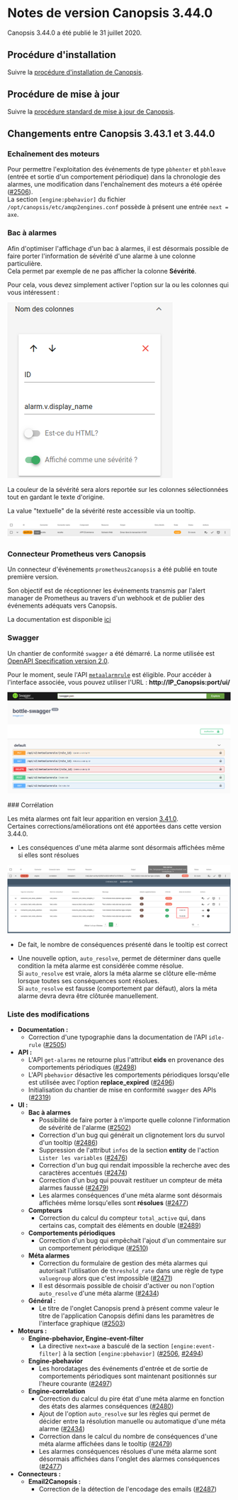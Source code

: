 # Notes de version Canopsis 3.44.0

Canopsis 3.44.0 a été publié le 31 juillet 2020.

## Procédure d'installation

Suivre la [procédure d'installation de Canopsis](../guide-administration/installation/index.md).

## Procédure de mise à jour

Suivre la [procédure standard de mise à jour de Canopsis](../guide-administration/mise-a-jour/index.md).

## Changements entre Canopsis 3.43.1 et 3.44.0

### Echaînement des moteurs

Pour permettre l'exploitation des événements de type `pbhenter` et `pbhleave` (entrée et sortie d'un comportement périodique) dans la chronologie des alarmes, une modification dans l'enchaînement des moteurs a été opérée ([#2506](https://git.canopsis.net/canopsis/canopsis/-/issues/2506)).  
La section `[engine:pbehavior]` du fichier `/opt/canopsis/etc/amqp2engines.conf` possède à présent une entrée `next = axe`.

### Bac à alarmes

Afin d'optimiser l'affichage d'un bac à alarmes, il est désormais possible de faire porter l'information de sévérité d'une alarme à une colonne particulière.  
Cela permet par exemple de ne pas afficher la colonne **Sévérité**.

Pour cela, vous devez simplement activer l'option sur la ou les colonnes qui vous intéressent : 

![sévérité](img/3.44.0-severite1.png)

La couleur de la sévérité sera alors reportée sur les colonnes sélectionnées tout en gardant le texte d'origine.

La value "textuelle" de la sévérité reste accessible via un tooltip. 

![résultat_sévérité](img/3.44.0-severite2.png)


### Connecteur Prometheus vers Canopsis

Un connecteur d'événements `prometheus2canopsis` a été publié en toute première version.

Son objectif est de réceptionner les événements transmis par l'alert manager de Prometheus au travers d'un webhook et de publier des événements adéquats vers Canopsis.

La documentation est disponible [ici]()

### Swagger

Un chantier de conformité `swagger` a été démarré. 
La norme utilisée est [OpenAPI Specification version 2.0](https://github.com/OAI/OpenAPI-Specification/blob/master/versions/2.0.md).

Pour le moment, seule l'API [`metaalarmrule`](../../guide-developpement/api/api-v2-meta-alarm-rule/) est éligible. Pour accéder à l'interface associée, vous pouvez utiliser l'URL : **http://IP_Canopsis:port/ui/**

![Swagger](img/3.44.0-swagger.png)


### Corrélation

Les méta alarmes ont fait leur apparition en version [3.41.0](../3.41.0).  
Certaines corrections/améliorations ont été apportées dans cette version 3.44.0.  

* Les conséquences d'une méta alarme sont désormais affichées même si elles sont résolues

![conséquence résolution](./img/3.44.0-correlation1.png)

* De fait, le nombre de conséquences présenté dans le tooltip est correct

* Une nouvelle option, `auto_resolve`, permet de déterminer dans quelle condition la méta alarme est considérée comme résolue.  
Si `auto_resolve` est vraie, alors la méta alarme se clôture elle-même lorsque toutes ses conséquences sont résolues.  
Si `auto_resolve` est fausse (comportement par défaut), alors la méta alarme devra devra être clôturée manuellement.


### Liste des modifications

*  **Documentation :**
    * Correction d'une typographie dans la documentation de l'API `idle-rule` ([#2505](https://git.canopsis.net/canopsis/canopsis/-/issues/2505))
*  **API :**
    * L'API `get-alarms` ne retourne plus l'attribut **eids** en provenance des comportements périodiques ([#2498](https://git.canopsis.net/canopsis/canopsis/-/issues/2498))
    * L'API `pbehavior` désactive les comportements périodiques lorsqu'elle est utilisée avec l'option **replace_expired** ([#2496](https://git.canopsis.net/canopsis/canopsis/-/issues/2496))
    * Initialisation du chantier de mise en conformité `swagger` des APIs ([#2319](https://git.canopsis.net/canopsis/canopsis/-/issues/2319))
*  **UI :**
    *   **Bac à alarmes**
        * Possibilité de faire porter à n'importe quelle colonne l'information de sévérité de l'alarme ([#2502](https://git.canopsis.net/canopsis/canopsis/-/issues/2502))
        * Correction d'un bug qui générait un clignotement lors du survol d'un tooltip ([#2486](https://git.canopsis.net/canopsis/canopsis/-/issues/2486))
        * Suppression de l'attribut `infos` de la section **entity** de l'action `Lister les variables` ([#2476](https://git.canopsis.net/canopsis/canopsis/-/issues/2476))
        * Correction d'un bug qui rendait impossible la recherche avec des caractères accentués ([#2474](https://git.canopsis.net/canopsis/canopsis/-/issues/2474))
        * Correction d'un bug qui pouvait restituer un compteur de méta alarmes faussé ([#2479](https://git.canopsis.net/canopsis/canopsis/-/issues/2479))
        * Les alarmes conséquences d'une méta alarme sont désormais affichées même lorsqu'elles sont **résolues** ([#2477](https://git.canopsis.net/canopsis/canopsis/-/issues/2477))
    *   **Compteurs**
        * Correction du calcul du compteur `total_active` qui, dans certains cas, comptait des éléments en double ([#2489](https://git.canopsis.net/canopsis/canopsis/-/issues/2489))
    *   **Comportements périodiques**
        * Correction d'un bug qui empêchait l'ajout d'un commentaire sur un comportement périodique ([#2510](https://git.canopsis.net/canopsis/canopsis/-/issues/2510))
    *   **Méta alarmes**
        * Correction du formulaire de gestion des méta alarmes qui autorisait l'utilisation de `threshold_rate` dans une règle de type `valuegroup` alors que c'est impossible ([#2471](https://git.canopsis.net/canopsis/canopsis/-/issues/2471))
        * Il est désormais possible de choisir d'activer ou non l'option `auto_resolve` d'une méta alarme ([#2434](https://git.canopsis.net/canopsis/canopsis/-/issues/2434))
    *   **Général :**
        * Le titre de l'onglet Canopsis prend à présent comme valeur le titre de l'application Canopsis défini dans les paramètres de l'interface graphique ([#2503](https://git.canopsis.net/canopsis/canopsis/-/issues/2503))
*  **Moteurs :**
    *   **Engine-pbehavior, Engine-event-filter**
        * La directive `next=axe` a basculé de la section `[engine:event-filter]` à la section `[engine:pbehavior]` ([#2506](https://git.canopsis.net/canopsis/canopsis/-/issues/2506), [#2494](https://git.canopsis.net/canopsis/canopsis/-/issues/2494))
    *   **Engine-pbehavior**
        * Les horodatages des événements d'entrée et de sortie de comportements périodiques sont maintenant positionnés sur l'heure courante ([#2497](https://git.canopsis.net/canopsis/canopsis/-/issues/2497))
    *   **Engine-correlation**
        * Correction du calcul du pire état d'une méta alarme en fonction des états des alarmes conséquences ([#2480](https://git.canopsis.net/canopsis/canopsis/-/issues/2480))
        * Ajout de l'option `auto_resolve` sur les règles qui permet de décider entre la résolution manuelle ou automatique d'une méta alarme ([#2434](https://git.canopsis.net/canopsis/canopsis/-/issues/2434))
        * Correction dans le calcul du nombre de conséquences d'une méta alarme affichées dans le tooltip ([#2479](https://git.canopsis.net/canopsis/canopsis/-/issues/2479))
        * Les alarmes conséquences résolues d'une méta alarme sont désormais affichées dans l'onglet des alarmes conséquences ([#2477](https://git.canopsis.net/canopsis/canopsis/-/issues/2477))
*  **Connecteurs :**
    *   **Email2Canopsis :**
        * Correction de la détection de l'encodage des emails ([#2487](https://git.canopsis.net/canopsis/canopsis/-/issues/2487))
